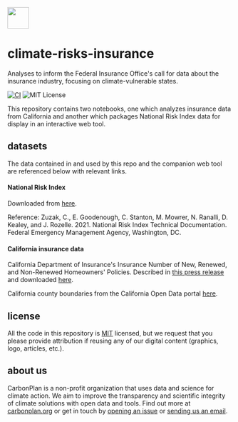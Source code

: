 <img
  src='https://carbonplan-assets.s3.amazonaws.com/monogram/dark-small.png'
  height='48'
/>

# climate-risks-insurance

Analyses to inform the Federal Insurance Office's call for data about the insurance industry, focusing on climate-vulnerable states.

[![CI](https://github.com/carbonplan/climate-risks-insurance/actions/workflows/main.yaml/badge.svg)](https://github.com/carbonplan/climate-risks-insurance/actions/workflows/main.yaml)
![MIT License][]

[mit license]: https://badgen.net/badge/license/MIT/blue

This repository contains two notebooks, one which analyzes insurance data from California and another which packages National Risk Index data for display in an interactive web tool.

## datasets
The data contained in and used by this repo and the companion web tool are referenced below with relevant links.

#### National Risk Index
Downloaded from [here](https://hazards.fema.gov/nri/data-resources). 

Reference: Zuzak, C., E. Goodenough, C. Stanton, M. Mowrer, N. Ranalli, D. Kealey, and J. Rozelle. 2021. National Risk Index Technical Documentation. Federal Emergency Management Agency, Washington, DC.

#### California insurance data
California Department of Insurance's Insurance Number of New, Renewed, and Non-Renewed Homeowners' Policies. Described in [this press release](http://www.insurance.ca.gov/0400-news/0100-press-releases/2021/release117-2021.cfm) and downloaded [here](https://www.insurance.ca.gov/0400-news/0100-press-releases/2021/upload/nr117ResidentialInsurancePolicyAnalysisbyCounty12202021.pdf).

California county boundaries from the California Open Data portal [here](https://data.ca.gov/dataset/ca-geographic-boundaries).


## license

All the code in this repository is [MIT](https://choosealicense.com/licenses/mit/) licensed, but we request that you please provide attribution if reusing any of our digital content (graphics, logo, articles, etc.).

## about us

CarbonPlan is a non-profit organization that uses data and science for climate action. We aim to improve the transparency and scientific integrity of climate solutions with open data and tools. Find out more at [carbonplan.org](https://carbonplan.org/) or get in touch by [opening an issue](https://github.com/carbonplan/python-project-template/issues/new) or [sending us an email](mailto:hello@carbonplan.org).
